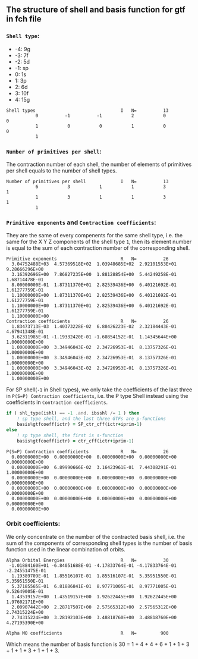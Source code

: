 ## The structure of shell and basis function for gtf in fch file

### `Shell type`:
- -4: 9g
- -3: 7f
- -2: 5d
- -1: sp
- 0: 1s
- 1: 3p
- 2: 6d
- 3: 10f
- 4: 15g

```
Shell types                                I   N=          13
           0          -1          -1           2           0           0
           1           0           0           1           0           0
           1
```

### `Number of primitives per shell`:

The contraction number of each shell, the number of elements of primitives per shell equals to the number of shell types.

```
Number of primitives per shell             I   N=          13
           6           3           1           1           3           1
           1           3           1           1           3           1
           1
```

### `Primitive exponents` and `Contraction coefficients`:

They are the same of every compenents for the same shell type, i.e. the same for the X Y Z components of the shell type `1`, then its element number is equal to the sum of each contraction number of the corresponding shell.

```
Primitive exponents                        R   N=          26
  3.04752488E+03  4.57369518E+02  1.03948685E+02  2.92101553E+01  9.28666296E+00
  3.16392696E+00  7.86827235E+00  1.88128854E+00  5.44249258E-01  1.68714478E-01
  8.00000000E-01  1.87311370E+01  2.82539436E+00  6.40121692E-01  1.61277759E-01
  1.10000000E+00  1.87311370E+01  2.82539436E+00  6.40121692E-01  1.61277759E-01
  1.10000000E+00  1.87311370E+01  2.82539436E+00  6.40121692E-01  1.61277759E-01
  1.10000000E+00
Contraction coefficients                   R   N=          26
  1.83473713E-03  1.40373228E-02  6.88426223E-02  2.32184443E-01  4.67941348E-01
  3.62311985E-01 -1.19332420E-01 -1.60854152E-01  1.14345644E+00  1.00000000E+00
  1.00000000E+00  3.34946043E-02  2.34726953E-01  8.13757326E-01  1.00000000E+00
  1.00000000E+00  3.34946043E-02  2.34726953E-01  8.13757326E-01  1.00000000E+00
  1.00000000E+00  3.34946043E-02  2.34726953E-01  8.13757326E-01  1.00000000E+00
  1.00000000E+00
```
For SP shell(`-1` in Shell types), we only take the coefficients of the last three in `P(S=P) Contraction coefficients`, i.e. the P type Shell instead using the coefficients in `Contraction coefficients`.

```fortran
if ( shl_type(ishl) == -1 .and. ibsshl /= 1 ) then
    ! sp type shell, and the last three GTFs are p-functions
    basis%gtfcoeff(ictr) = SP_ctr_cff(ictr+iprim-1) 
else
    ! sp type shell, the first is s-function
    basis%gtfcoeff(ictr) = ctr_cff(ictr+iprim-1)
```


```
P(S=P) Contraction coefficients            R   N=          26
  0.00000000E+00  0.00000000E+00  0.00000000E+00  0.00000000E+00  0.00000000E+00
  0.00000000E+00  6.89990666E-02  3.16423961E-01  7.44308291E-01  1.00000000E+00
  0.00000000E+00  0.00000000E+00  0.00000000E+00  0.00000000E+00  0.00000000E+00
  0.00000000E+00  0.00000000E+00  0.00000000E+00  0.00000000E+00  0.00000000E+00
  0.00000000E+00  0.00000000E+00  0.00000000E+00  0.00000000E+00  0.00000000E+00
  0.00000000E+00
```

### Orbit coefficients:

We only concentrate on the number of the contracted basis shell, i.e. the sum of the components of corresponding shell types is the number of basis function used in the linear combination of orbits.

```
Alpha Orbital Energies                     R   N=          30
 -1.01884160E+01 -6.84051688E-01 -4.17833764E-01 -4.17833764E-01 -2.24551475E-01
  1.19389709E-01  1.85516107E-01  1.85516107E-01  5.35951550E-01  5.35951550E-01
  5.37185565E-01  6.81886841E-01  8.97771005E-01  8.97771005E-01  9.52649005E-01
  1.43519157E+00  1.43519157E+00  1.92622445E+00  1.92622445E+00  1.97602171E+00
  2.00907442E+00  2.28717507E+00  2.57565312E+00  2.57565312E+00  2.74315224E+00
  2.74315224E+00  3.28192103E+00  3.48818760E+00  3.48818760E+00  4.27195390E+00
```

```
Alpha MO coefficients                      R   N=         900
```

Which means the number of basis function is 30 = 1 + 4 + 4 + 6 + 1 + 1 + 3 + 1 + 1 + 3 + 1 + 1 + 3.